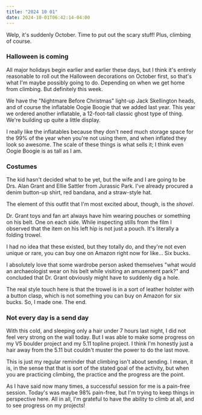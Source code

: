 ```yaml
---
title: "2024 10 01"
date: 2024-10-01T06:42:14-04:00
---
```


Welp, it's suddenly October. Time to put out the scary stuff! Plus, climbing of
course.

### Halloween is coming

All major holidays begin earlier and earlier these days, but I think it's
entirely reasonable to roll out the Halloween decorations on October first, so
that's what I'm maybe possibly going to do. Depending on when we get home from
climbing. But definitely this week.

We have the "Nightmare Before Christmas" light-up Jack Skellington heads, and of
course the inflatable Oogie Boogie that we added last year. This year we ordered
another inflatable, a 12-foot-tall classic ghost type of thing. We're building
up quite a little display.

I really like the inflatables because they don't need much storage space for the
99% of the year when you're not using them, and when inflated they look so
awesome. The scale of these things is what sells it; I think even Oogie Boogie
is as tall as I am.

### Costumes

The kid hasn't decided what to be yet, but the wife and I are going to be Drs.
Alan Grant and Ellie Sattler from Jurassic Park. I've already procured a denim
button-up shirt, red bandana, and a straw-style hat.

The element of this outfit that I'm most excited about, though, is the *shovel*.

Dr. Grant toys and fan art always have him wearing pouches or something on his
belt. One on each side. While inspecting stills from the film I observed that
the item on his left hip is not just a pouch. It's literally a folding trowel.

I had no idea that these existed, but they totally do, and they're not even
unique or rare, you can buy one on Amazon right now for like... Six bucks.

I absolutely love that some wardrobe person asked themselves "what would an
archaeologist wear on his belt while visiting an amusement park?" and concluded
that Dr. Grant obviously might have to suddenly dig a hole.

The real style touch here is that the trowel is in a sort of leather holster
with a button clasp, which is not something you can buy on Amazon for six bucks.
So, I made one. The end.

### Not every day is a send day

With this cold, and sleeping only a hair under 7 hours last night, I did not
feel very strong on the wall today. But I was able to make some progress on my
V5 boulder project and my 5.11 topline project. I think I'm honestly just a hair
away from the 5.11 but couldn't muster the power to do the last move.

This is just my regular reminder that climbing isn't about sending. I mean, it
is, in the sense that that is sort of the stated goal of the activity, but when
you are practicing climbing, the practice and the progress are the point.

As I have said now many times, a successful session for me is a pain-free
session. Today's was maybe 98% pain-free, but I'm trying to keep things in
perspective here. All in all, I'm grateful to have the ability to climb at all,
and to see progress on my projects!
